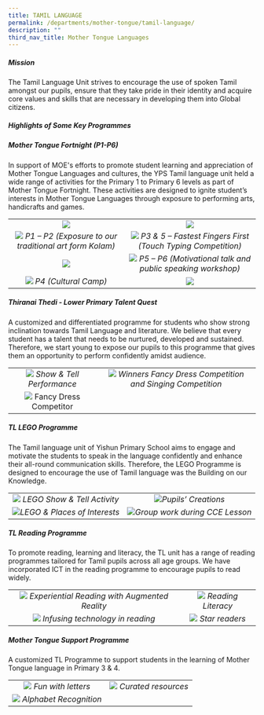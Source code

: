 ```yaml
---
title: TAMIL LANGUAGE
permalink: /departments/mother-tongue/tamil-language/
description: ""
third_nav_title: Mother Tongue Languages
---
```


##### **Mission**
The Tamil Language Unit strives to encourage the use of spoken Tamil amongst our pupils, ensure that they take pride in their identity and acquire core values and skills that are necessary in developing them into Global citizens.

##### **Highlights of Some Key Programmes**
##### **Mother Tongue Fortnight (P1-P6)**
In support of MOE's efforts to promote student learning and appreciation of Mother Tongue Languages and cultures, the YPS Tamil language unit held a wide range of activities for the Primary 1 to Primary 6 levels as part of Mother Tongue Fortnight. These activities are designed to ignite student’s interests in Mother Tongue Languages through exposure to performing arts, handicrafts and games.

|   |   |
|:-:|:-:|
|   ![](/images/Departments/MOTHER%20TONGUE/TAMIL%20LANGUAGE/TL_MTF_1.jpg)  |  ![](/images/Departments/MOTHER%20TONGUE/TAMIL%20LANGUAGE/TL_MTF_2.jpg)   |
|   ![](/images/Departments/MOTHER%20TONGUE/TAMIL%20LANGUAGE/TL_MTF_3.jpg)   *P1 – P2 (Exposure to our traditional art form Kolam)*  |  ![](/images/Departments/MOTHER%20TONGUE/TAMIL%20LANGUAGE/TL_MTF_4.jpg)   *P3 & 5 – Fastest Fingers First (Touch Typing Competition)*    |
|   ![](/images/Departments/MOTHER%20TONGUE/TAMIL%20LANGUAGE/TL_MTF_5.jpg)    |   ![](/images/Departments/MOTHER%20TONGUE/TAMIL%20LANGUAGE/TL_MTF_6.jpg)   *P5 – P6 (Motivational talk and public speaking workshop)*  |
|   ![](/images/Departments/MOTHER%20TONGUE/TAMIL%20LANGUAGE/TL_MTF_7.jpg)   *P4 (Cultural Camp)* |    ![](/images/Departments/MOTHER%20TONGUE/TAMIL%20LANGUAGE/TL_MTF_8.jpg)   |

##### **Thiranai Thedi - Lower Primary Talent Quest**
A customized and differentiated programme for students who show strong inclination towards Tamil Language and literature. We believe that every student has a talent that needs to be nurtured, developed and sustained. Therefore, we start young to expose our pupils to this programme that gives them an opportunity to perform confidently amidst audience.

|   |   |
|:-:|:-:|
|  ![](/images/Departments/MOTHER%20TONGUE/TAMIL%20LANGUAGE/TL_Talent_Quest_1.jpg)  *Show & Tell Performance* |  ![](/images/Departments/MOTHER%20TONGUE/TAMIL%20LANGUAGE/TL_Talent_Quest_2.jpg)    *Winners Fancy Dress Competition and Singing Competition*  |
|  ![](/images/Departments/MOTHER%20TONGUE/TAMIL%20LANGUAGE/TL_Talent_Quest_3.jpg)   Fancy Dress Competitor  |   |

##### **TL LEGO Programme**
The Tamil language unit of Yishun Primary School aims to engage and motivate the students to speak in the language confidently and enhance their all-round communication skills. Therefore, the LEGO Programme is designed to encourage the use of Tamil language was the Building on our Knowledge.

|   |   |
|:-:|:-:|
|![](/images/Departments/MOTHER%20TONGUE/TAMIL%20LANGUAGE/TL_Lego_Prog_1.jpg) *LEGO Show & Tell Activity*  |![](/images/Departments/MOTHER%20TONGUE/TAMIL%20LANGUAGE/TL_Lego_Prog_2.jpg)*Pupils’ Creations* |
|![](/images/Departments/MOTHER%20TONGUE/TAMIL%20LANGUAGE/TL_Lego_Prog_3.jpg)*LEGO & Places of Interests* |![](/images/Departments/MOTHER%20TONGUE/TAMIL%20LANGUAGE/TL_Lego_Prog_4.jpg)*Group work during CCE Lesson* |


##### **TL Reading Programme**
To promote reading, learning and literacy, the TL unit has a range of reading programmes tailored for Tamil pupils across all age groups. We have incorporated ICT in the reading programme to encourage pupils to read widely.

|   |   |
|:-:|:-:|
| ![](/images/Departments/MOTHER%20TONGUE/TAMIL%20LANGUAGE/TL_Reading_Prog_1.jpg) *Experiential Reading with Augmented Reality* |  ![](/images/Departments/MOTHER%20TONGUE/TAMIL%20LANGUAGE/TL_Reading_Prog_2.jpg)   *Reading Literacy*   |
|  ![](/images/Departments/MOTHER%20TONGUE/TAMIL%20LANGUAGE/TL_Reading_Prog_3.jpg)  *Infusing technology in reading* |  ![](/images/Departments/MOTHER%20TONGUE/TAMIL%20LANGUAGE/TL_Reading_Prog_4.png)  *Star readers*  |


##### Mother Tongue Support Programme  
A customized TL Programme to support students in the learning of Mother Tongue language in Primary 3 & 4.

|   |   |
|:-:|:-:|
| ![](/images/Departments/MOTHER%20TONGUE/TAMIL%20LANGUAGE/TL_Support_Prog_1.jpg)  *Fun with letters* |  ![](/images/Departments/MOTHER%20TONGUE/TAMIL%20LANGUAGE/TL_Support_Prog_3.jpg) *Curated resources*  |
|   ![](/images/Departments/MOTHER%20TONGUE/TAMIL%20LANGUAGE/TL_Support_Prog_2%20.jpg) *Alphabet Recognition* |   |